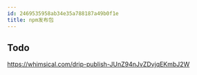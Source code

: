 ```yaml
---
id: 2469535958ab34e35a788187a49b0f1e
title: npm发布包
---
```


## Todo

https://whimsical.com/drip-publish-JUnZ94nJvZDvjqEKmbJ2W
